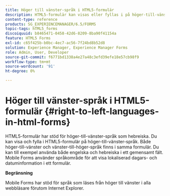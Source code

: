 ```yaml
---
title: Höger till vänster-språk i HTML5-formulär
description: HTML5-formulär kan visas eller fyllas i på höger-till-vänster-språk, t.ex. hebreiska.
content-type: reference
products: SG_EXPERIENCEMANAGER/6.5/FORMS
topic-tags: hTML5_forms
discoiquuid: b8465471-0458-42d6-8209-8ba90f41154a
feature: HTML5 Forms
exl-id: c65f425b-b0bc-4ec7-ac56-7f24bd8b52d8
solution: Experience Manager, Experience Manager Forms
role: Admin, User, Developer
source-git-commit: f6771bd1338a4e27a48c3efd39efe18e57cb98f9
workflow-type: tm+mt
source-wordcount: '91'
ht-degree: 0%

---
```


# Höger till vänster-språk i HTML5-formulär {#right-to-left-languages-in-html-forms}

HTML5-formulär har stöd för höger-till-vänster-språk som hebreiska. Du kan visa och fylla i HTML5-formulär på höger-till-vänster-språk. Både höger-till-vänster och vänster-till-höger-språk finns i samma formulär. Du kan till exempel använda både engelska och hebreiska i ett gemensamt fält. Mobile Forms använder språkområde för att visa lokaliserad dagars- och datuminformation i ett formulär.

**Begränsning**

Mobile Forms har stöd för språk som läses från höger till vänster i alla webbläsare förutom Internet Explorer.
